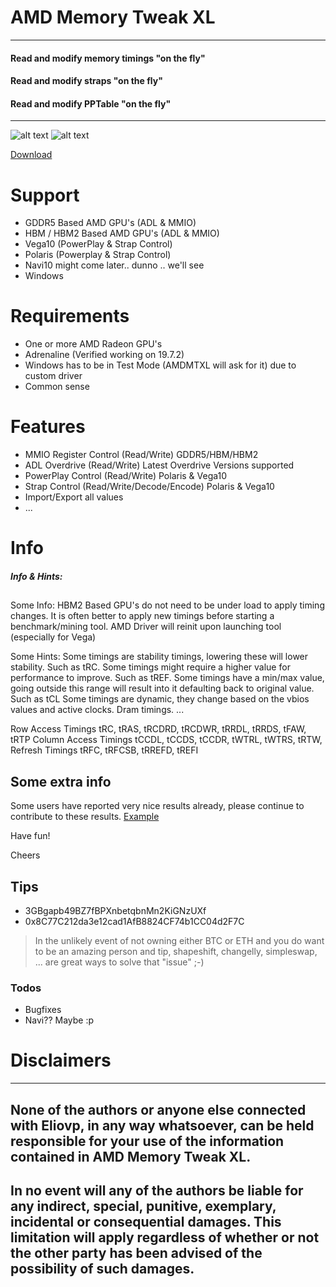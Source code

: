 # AMD Memory Tweak XL
---
#### Read and modify memory timings "on the fly"
#### Read and modify straps "on the fly"
#### Read and modify PPTable "on the fly"
---

![alt text](http://eliovp.com/Vega64.png)
![alt text](http://eliovp.com/RX480.png)

[Download](https://github.com/Eliovp/AMDMemoryTweakXL/releases/latest)

# Support

  - GDDR5 Based AMD GPU's (ADL & MMIO) 
  - HBM / HBM2 Based AMD GPU's (ADL & MMIO)
  - Vega10 (PowerPlay & Strap Control)
  - Polaris (Powerplay & Strap Control)
  - Navi10 might come later.. dunno .. we'll see
  - Windows

# Requirements

  - One or more AMD Radeon GPU's
  - Adrenaline (Verified working on 19.7.2)
  - Windows has to be in Test Mode (AMDMTXL will ask for it) due to custom driver
  - Common sense
  
# Features

  - MMIO Register Control (Read/Write) GDDR5/HBM/HBM2
  - ADL Overdrive (Read/Write) Latest Overdrive Versions supported
  - PowerPlay Control (Read/Write) Polaris & Vega10
  - Strap Control (Read/Write/Decode/Encode) Polaris & Vega10
  - Import/Export all values
  - ...

# Info

##### Info & Hints:
##

Some Info:
HBM2 Based GPU's do not need to be under load to apply timing changes.
It is often better to apply new timings before starting a benchmark/mining tool.
AMD Driver will reinit upon launching tool (especially for Vega)

Some Hints: 
Some timings are stability timings, lowering these will lower stability. Such as tRC.
Some timings might require a higher value for performance to improve. Such as tREF.
Some timings have a min/max value, going outside this range will result into it defaulting back to original value. Such as tCL
Some timings are dynamic, they change based on the vbios values and active clocks. Dram timings.
...

Row Access Timings tRC, tRAS, tRCDRD, tRCDWR, tRRDL, tRRDS, tFAW, tRTP
Column Access Timings tCCDL, tCCDS, tCCDR, tWTRL, tWTRS, tRTW,
Refresh Timings tRFC, tRFCSB, tRREFD, tREFI

## Some extra info

Some users have reported very nice results already, please continue to contribute to these results.
[Example](https://bitcointalk.org/index.php?topic=5123724)

Have fun!

Cheers


## Tips
- 3GBgapb49BZ7fBPXnbetqbnMn2KiGNzUXf
- 0x8C77C212da3e12cad1AfB8824CF74b1CC04d2F7C
  
> In the unlikely event of not owning either BTC or ETH and you do want to be an amazing person and tip,
> shapeshift, changelly, simpleswap, ... are great ways to solve that "issue" ;-)

### Todos

 - Bugfixes
 - Navi?? Maybe :p

# Disclaimers
----
## None of the authors or anyone else connected with Eliovp, in any way whatsoever, can be held responsible for your use of the information contained in AMD Memory Tweak XL.
## In no event will any of the authors be liable for any indirect, special, punitive, exemplary, incidental or consequential damages. This limitation will apply regardless of whether or not the other party has been advised of the possibility of such damages.
